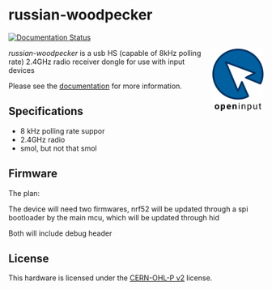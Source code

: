 # russian-woodpecker

[![Documentation Status](https://readthedocs.org/projects/russian-woodpecker/badge/?version=latest)](https://openinput.readthedocs.io/projects/russian-woodpecker/en/latest/?badge=latest)

[<img src="docs/assets/logo.svg" alt="" width="20%" align="right">](https://github.com/openinput-fw)

*russian-woodpecker* is a usb HS (capable of 8kHz polling rate) 2.4GHz radio receiver dongle for use with input devices

Please see the [documentation](https://russian-woodpecker.readthedocs.io/en/latest)
for more information.
## Specifications
- 8 kHz polling rate suppor
- 2.4GHz radio
- smol, but not that smol

## Firmware

The plan:

The device will need two firmwares, nrf52 will be updated through a spi bootloader by the main mcu, which will be updated through hid

Both will include debug header

## License

This hardware is licensed under the [CERN-OHL-P v2](LICENSE) license.

